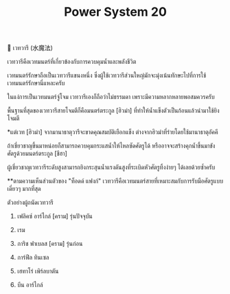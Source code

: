 ﻿---
title: "Power System 20"
description: "Advanced power system configuration 20"
---

🌊 เวทวารี (水魔法)

เวทวารีคือเวทมนตร์ที่เกี่ยวข้องกับการควบคุมน้ำและพลังชีวิต

เวทมนตร์รักษาถือเป็นเวทวารีแขนงหนึ่ง ซึ่งผู้ใช้เวทวารีส่วนใหญ่มักจะมุ่งเน้นทักษะไปที่การใช้เวทมนตร์รักษานี่แหละครับ

ในแง่การเป็นเวทมนตร์จู่โจม เวทวารีเองก็ถือว่าไม่ธรรมดา เพราะมีความหลากหลายพอสมควรครับ

พื้นฐานที่สุดของเวทวารีสายโจมตีก็คือมนตร์ตระกูล [ฮิวม่า] ที่ทำให้น้ำแข็งตัวเป็นก้อนแล้วนำมาใช้ยิงโจมตี

*แต่เวท [ฮิวม่า] จากมานาธาตุวารีจะขาดคุณสมบัติเยือกแข็ง ต่างจากฮิวม่าที่ร่ายโดยใช้มานาธาตุอัคคี

ถ้าเชี่ยวชาญขึ้นมาหน่อยก็สามารถควบคุมกระแสน้ำให้ไหลซัดศัตรูได้ หรืออาจจะสร้างคุกน้ำขึ้นมาขังศัตรูด้วยมนตร์ตระกูล [ชีฮา]

ผู้เชี่ยวชาญเวทวารีระดับสูงสามารถยิงกระสุนน้ำแรงดันสูงที่ระเบิดหัวศัตรูทิ้งง่ายๆ ได้เลยด้วยซ้ำครับ

**ตามความเห็นส่วนตัวของ "ท็อดด์ แฟงก์" เวทวารีคือเวทมนตร์สายที่เหมาะสมกับการรับมือศัตรูแบบเดี่ยวๆ มากที่สุด

ตัวอย่างผู้ถนัดเวทวารี

1. เฟลิคซ์ อาร์ไกล์ [คราม] รุ่นปัจจุบัน

2. เรม

3. การิช ฟาเบลส [คราม] รุ่นก่อน

4. การ์ฟีล ทินเซล

5. เฮทาโร่ เพิร์ลบาตัน

6. บีน อาร์ไกล์